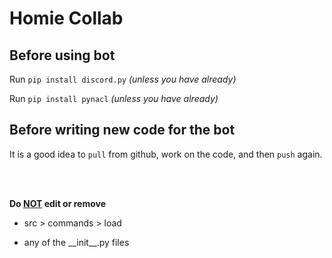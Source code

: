 # Homie Collab

## Before using bot
Run ``pip install discord.py`` *(unless you have already)*

Run ``pip install pynacl`` *(unless you have already)*

## Before writing new code for the bot
It is a good idea to ``pull`` from github, work on the code, and then ``push`` again.

<br><br>

**Do <ins>NOT</ins> edit or remove**

- src > commands > load

- any of the \_\_init\_\_.py files